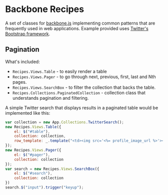 Backbone Recipes
================

A set of classes for [backbone.js](http://documentcloud.github.com/backbone/) implementing common patterns that are frequently used in web applications. 
Example provided uses [Twitter's Bootstrap framework]().

## Pagination ##

What's included:
* `Recipes.Views.Table` - to easily render a table
* `Recipes.Views.Pager` - to go through next, previous, first, last and Nth pages.
* `Recipes.Views.SearchBox` - to filter the collection that backs the table.
* `Recipes.Collections.PaginatedCollection` - collection class that understands pagination and filtering.

A simple Twitter search that displays results in a paginated table would be implemented like this:

``` javascript
var collection = new App.Collections.TwitterSearch();
new Recipes.Views.Table({
    el: $("#table"),
    collection: collection,
    row_template: _.template("<td><img src='<%= profile_image_url %>'></img><br/>@<%= from_user %></td><td><%= text %></td>")
});
new Recipes.Views.Pager({
    el: $("#pager"),
    collection: collection
});
var search = new Recipes.Views.SearchBox({
    el: $("#search"),
    collection: collection
})
search.$("input").trigger("keyup");
``` 

